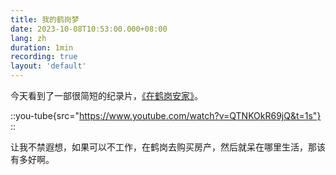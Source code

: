 ```yaml
---
title: 我的鹤岗梦
date: 2023-10-08T10:53:00.000+08:00
lang: zh
duration: 1min
recording: true
layout: 'default'
---
```


今天看到了一部很简短的纪录片，[《在鹤岗安家》](https://www.youtube.com/watch?v=QTNKOkR69jQ&t=1s)。

::you-tube{src="https://www.youtube.com/watch?v=QTNKOkR69jQ&t=1s"}
::

让我不禁遐想，如果可以不工作，在鹤岗去购买房产，然后就呆在哪里生活，那该有多好啊。
